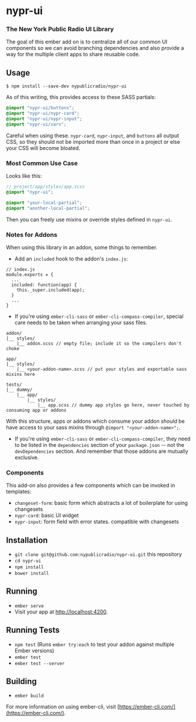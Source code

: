 # nypr-ui
### The New York Public Radio UI Library
The goal of this ember add on is to centralize all of our common UI components so we can avoid branching dependencies and also provide a way for the multiple client apps to share reusable code.

## Usage

`$ npm install --save-dev nypublicradio/nypr-ui`

As of this writing, this provides access to these SASS partials:
```scss
@import "nypr-ui/buttons";
@import "nypr-ui/nypr-card";
@import "nypr-ui/nypr-input";
@import "nypr-ui/vars";
```

Careful when using these. `nypr-card`, `nypr-input`, and `buttons` all output CSS, so they should not be imported more than once in a project or else your CSS will become bloated.

### Most Common Use Case
Looks like this:
```scss
// project/app/styles/app.scss
@import "nypr-ui";

@import "your-local-partial";
@import "another-local-partial";
```

Then you can freely use mixins or override styles defined in `nypr-ui`.

### Notes for Addons
When using this library in an addon, some things to remember.

* Add an `included` hook to the addon's `index.js`:

```node
// index.js
module.exports = {
  ...
  included: function(app) {
    this._super.included(app);
  }
  ...
}
```
* If you're using `ember-cli-sass` or `ember-cli-compass-compiler`, special care needs to be taken when arranging your sass files.

```
addon/
|__ styles/
    |__ addon.scss // empty file; include it so the compilers don't choke

app/
|__ styles/
    |__ <your-addon-name>.scss // put your styles and exportable sass mixins here
    
tests/
|__ dummy/
    |__ app/
        |__ styles/
            |__ app.scss // dummy app styles go here, never touched by consuming app or addons
```
With this structure, apps or addons which consume your addon *should* be have access to your sass mixins through `@import "<your-addon-name>";`.

* If you're using `ember-cli-sass` or `ember-cli-compass-compiler`, they need to be listed in the `dependencies` section of your `package.json` -- not the `devDependencies` section. And remember that those addons are mutually exclusive.

### Components
This add-on also provides a few components which can be invoked in templates:
* `changeset-form`: basic form which abstracts a lot of boilerplate for using changesets
* `nypr-card`: basic UI widget
* `nypr-input`: form field with error states. compatible with changesets

## Installation

* `git clone git@github.com:nypublicradio/nypr-ui.git` this repository
* `cd nypr-ui`
* `npm install`
* `bower install`

## Running

* `ember serve`
* Visit your app at [http://localhost:4200](http://localhost:4200).

## Running Tests

* `npm test` (Runs `ember try:each` to test your addon against multiple Ember versions)
* `ember test`
* `ember test --server`

## Building

* `ember build`

For more information on using ember-cli, visit [https://ember-cli.com/](https://ember-cli.com/).
